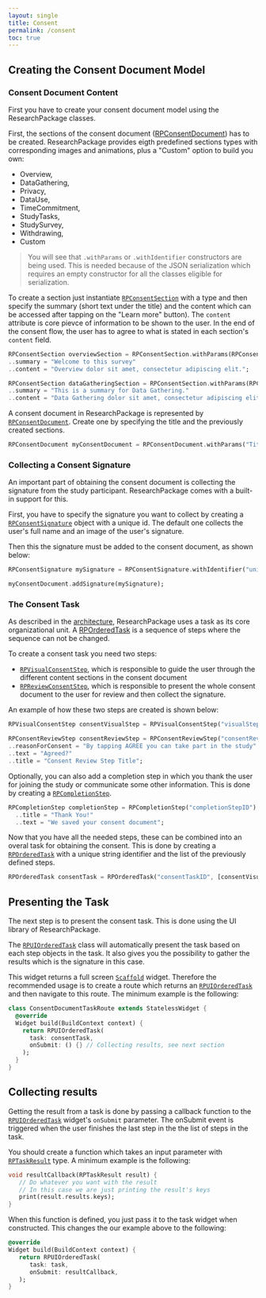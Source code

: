 ```yaml
---
layout: single
title: Consent
permalink: /consent
toc: true
---
```


## Creating the Consent Document Model
### Consent Document Content

First you have to create your consent document model using the ResearchPackage classes.

First, the sections of the consent document ([RPConsentDocument](https://pub.dev/documentation/research_package/latest/research_package_model/RPConsentDocument-class.html)) has to be created.
ResearchPackage provides eigth predefined sections types with corresponding images and animations, plus a "Custom" option to build you own:

* Overview,
* DataGathering,
* Privacy,
* DataUse,
* TimeCommitment,
* StudyTasks,
* StudySurvey,
* Withdrawing,
* Custom

> You will see that `.withParams` or `.withIdentifier` constructors are being used. This is needed because of the JSON serialization which requires an empty constructor for all the classes eligible for serialization.

To create a section just instantiate [`RPConsentSection`](https://pub.dev/documentation/research_package/latest/research_package_model/RPConsentSection-class.html) with a type and then specify the summary (short text under the title) and the content which can be accessed after tapping on the "Learn more" button). 
The `content` attribute is core pievce of information to be shown to the user. In the end of the consent flow, the user has to agree to what is stated in each section's `content` field.

``` dart
RPConsentSection overviewSection = RPConsentSection.withParams(RPConsentSectionType.Overview)
..summary = "Welcome to this survey"
..content = "Overview dolor sit amet, consectetur adipiscing elit.";

RPConsentSection dataGatheringSection = RPConsentSection.withParams(RPConsentSectionType.DataGathering)
..summary = "This is a summary for Data Gathering."
..content = "Data Gathering dolor sit amet, consectetur adipiscing elit.";
```
A consent document in ResearchPackage is represented by [`RPConsentDocument`](https://pub.dev/documentation/research_package/latest/research_package_model/RPConsentDocument-class.html). 
Create one by specifying the title and the previously created sections.

``` dart
RPConsentDocument myConsentDocument = RPConsentDocument.withParams("Title", [overviewSection, dataGatheringSection]);
```
### Collecting a Consent Signature

An important part of obtaining the consent document is collecting the signature from the study participant. 
ResearchPackage comes with a built-in support for this.

First, you have to specify the signature you want to collect by creating a [`RPConsentSignature`](https://pub.dev/documentation/research_package/latest/research_package_model/RPConsentSignature-class.html) object with a unique id. The default one collects the user's full name and an image of the user's signature.

Then this the signature must be added to the consent document, as shown below:

``` dart
RPConsentSignature mySignature = RPConsentSignature.withIdentifier("uniqueSignatureID");

myConsentDocument.addSignature(mySignature);
```

### The Consent Task

As described in the [architecture](software-architecture), ResearchPackage uses a task as its core organizational unit. 
A [RPOrderedTask](https://pub.dev/documentation/research_package/latest/research_package_model/RPOrderedTask-class.html) is a sequence of steps where the sequence can not be changed.

To create a consent task you need two steps:

- [`RPVisualConsentStep`](https://pub.dev/documentation/research_package/latest/research_package_model/RPVisualConsentStep-class.html), which is responsible to guide the user through the different content sections in the consent document
- [`RPReviewConsentStep`](https://pub.dev/documentation/research_package/latest/research_package_model/RPConsentReviewStep-class.html), which is responsible to present the whole consent document to the user for review and then collect the signature.

An example of how these two steps are created is shown below:

``` dart
RPVisualConsentStep consentVisualStep = RPVisualConsentStep("visualStepID", myConsentDocument);

RPConsentReviewStep consentReviewStep = RPConsentReviewStep("consentReviewstepID", myConsentDocument)
..reasonForConsent = "By tapping AGREE you can take part in the study"
..text = "Agreed?"
..title = "Consent Review Step Title";
```

Optionally, you can also add a completion step in which you thank the user for joining the study or communicate some other information. This is done by creating a [`RPCompletionStep`](https://pub.dev/documentation/research_package/latest/research_package_model/RPCompletionStep-class.html).

``` dart
RPCompletionStep completionStep = RPCompletionStep("completionStepID")
  ..title = "Thank You!"
  ..text = "We saved your consent document";
```

Now that you have all the needed steps, these can be combined into an overal task for obtaining the consent. 
This is done by creating a [`RPOrderedTask`](https://pub.dev/documentation/research_package/latest/research_package_model/RPOrderedTask-class.html) with a unique string identifier and the list of the previously defined steps.

``` dart
RPOrderedTask consentTask = RPOrderedTask("consentTaskID", [consentVisualStep, consentReviewStep, completionStep]);
```

## Presenting the Task

The next step is to present the consent task. 
This is done using the UI library of ResearchPackage.

The [`RPUIOrderedTask`](https://pub.dev/documentation/research_package/latest/research_package_ui/RPUIOrderedTask-class.html) class will automatically present the task based on each step objects in the task. It also gives you the possibility to gather the results which is the signature in this case. 

This widget returns a full screen [`Scaffold`](https://docs.flutter.io/flutter/material/Scaffold-class.html) widget.
Therefore the recommended usage is to create a route which returns an [`RPUIOrderedTask`](https://pub.dev/documentation/research_package/latest/research_package_ui/RPUIOrderedTask-class.html) and then navigate to this route. The minimum example is the following:

``` dart
class ConsentDocumentTaskRoute extends StatelessWidget {
  @override
  Widget build(BuildContext context) {
    return RPUIOrderedTask(
      task: consentTask,
      onSubmit: () {} // Collecting results, see next section
    );
  }
}
```

## Collecting results

Getting the result from a task is done by passing a callback function to the [`RPUIOrderedTask`](https://pub.dev/documentation/research_package/latest/research_package_ui/RPUIOrderedTask-class.html) widget's `onSubmit`  parameter. 
The onSubmit event is triggered when the user finishes the last step in the the list of steps in the task.

You should create a function which takes an input parameter with [`RPTaskResult`](https://pub.dev/documentation/research_package/latest/research_package_model/RPTaskResult-class.html) type. 
A minimum example is the following:

``` dart
void resultCallback(RPTaskResult result) {
   // Do whatever you want with the result
   // In this case we are just printing the result's keys
   print(result.results.keys);
}
```

When this function is defined, you just pass it to the task widget when constructed.
This changes the our example above to the following:

``` dart
@override
Widget build(BuildContext context) {
   return RPUIOrderedTask(
      task: task,
      onSubmit: resultCallback,
   );
}
```
